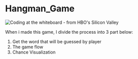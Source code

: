 # Hangman_Game

![Coding at the whiteboard - from HBO's Silicon Valley](https://d3j2pkmjtin6ou.cloudfront.net/coding-at-the-whiteboard-silicon-valley.png)

When i made this game, I divide the process into 3 part below:
<ol>
  <li>Get the word that will be guessed by player
  <li>The game flow
  <li>Chance Visualization
<ol>

